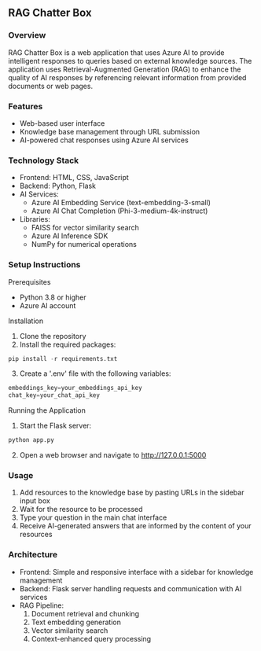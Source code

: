 ## RAG Chatter Box
### Overview
RAG Chatter Box is a web application that uses Azure AI to provide intelligent responses to queries based on external knowledge sources. The application uses Retrieval-Augmented Generation (RAG) to enhance the quality of AI responses by referencing relevant information from provided documents or web pages.

### Features
- Web-based user interface
- Knowledge base management through URL submission
- AI-powered chat responses using Azure AI services

### Technology Stack
- Frontend: HTML, CSS, JavaScript
- Backend: Python, Flask
- AI Services:
  - Azure AI Embedding Service (text-embedding-3-small)
  - Azure AI Chat Completion (Phi-3-medium-4k-instruct)
- Libraries:
  - FAISS for vector similarity search
  - Azure AI Inference SDK
  - NumPy for numerical operations
### Setup Instructions
Prerequisites
- Python 3.8 or higher
- Azure AI account

Installation
1. Clone the repository
2. Install the required packages:
```py
pip install -r requirements.txt
```
3. Create a '.env' file with the following variables:
```py
embeddings_key=your_embeddings_api_key
chat_key=your_chat_api_key
```
Running the Application
1. Start the Flask server:
```py
python app.py
```
2. Open a web browser and navigate to http://127.0.0.1:5000
### Usage
1. Add resources to the knowledge base by pasting URLs in the sidebar input box
2. Wait for the resource to be processed
3. Type your question in the main chat interface
4. Receive AI-generated answers that are informed by the content of your resources
### Architecture
- Frontend: Simple and responsive interface with a sidebar for knowledge management
- Backend: Flask server handling requests and communication with AI services
- RAG Pipeline:
  1. Document retrieval and chunking
  2. Text embedding generation
  3. Vector similarity search
  4. Context-enhanced query processing
